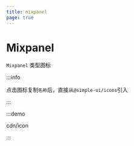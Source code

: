 ```yaml
---
title: mixpanel
page: true
---
```


<script setup>
const demos = import.meta.glob('../../../demos/simple-ui/cdn/*/*.vue')
</script>

# Mixpanel

`Mixpanel` 类型图标

:::info

点击图标复制`名称`后，直接从`@simple-ui/icons`引入

:::

:::demo

cdn/icon

:::
